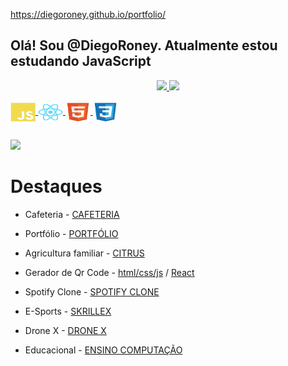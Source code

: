 https://diegoroney.github.io/portfolio/

## Olá! Sou @DiegoRoney. Atualmente estou estudando JavaScript
<div align="center">
  <a href="https://github.com/DiegoRoney">
  <img height="180em" src="https://github-readme-stats.vercel.app/api?username=DiegoRoney&show_icons=true&theme=dracula&include_all_commits=true&count_private=true"/>
  <img height="180em" src="https://github-readme-stats.vercel.app/api/top-langs/?username=DiegoRoney&layout=compact&langs_count=7&theme=dracula"/>
</div>
  
<div style="display: inline_block"><br>
  <img align="center" alt="Js" height="30" width="40" src="https://raw.githubusercontent.com/devicons/devicon/master/icons/javascript/javascript-plain.svg"> 
  <img align="center" alt="React" height="30" width="40" src="https://raw.githubusercontent.com/devicons/devicon/master/icons/react/react-original.svg">
  <img align="center" alt="HTML" height="30" width="40" src="https://raw.githubusercontent.com/devicons/devicon/master/icons/html5/html5-original.svg">
  <img align="center" alt="CSS" height="30" width="40" src="https://raw.githubusercontent.com/devicons/devicon/master/icons/css3/css3-original.svg">  
  
   
  ##
 
<div> 
 
  <a href="https://www.instagram.com/rbs_diego/" target="_blank"><img src="https://img.shields.io/badge/-Instagram-%23E4405F?style=for-the-badge&logo=instagram&logoColor=white" target="_blank"></a> 

 # Destaques
  
  - Cafeteria - [CAFETERIA](https://diegoroney.github.io/cafeteria/ "CAFETERIA")

  - Portfólio - [PORTFÓLIO](https://diegoroney.github.io/portfolio/ "PORTFÓLIO")

  - Agricultura familiar - [CITRUS](https://diegoroney.github.io/newcitrus/ "CITRUS")

  - Gerador de Qr Code - [html/css/js](https://diegoroney.github.io/qrcode/ "QR CODE") / [React](https://diegoroney.github.io/qrcode-react/ "QR CODE")
  

  - Spotify Clone - [SPOTIFY CLONE](https://diegoroney.github.io/spotify-clone/ "SPOTIFY CLONE")

  - E-Sports - [SKRILLEX](https://diegoroney.github.io/skrillex/ "SKRILLEX")

  - Drone X - [DRONE X](https://diegoroney.github.io/new-dronex/ "DRONE X")

  - Educacional - [ENSINO COMPUTAÇÃO](https://diegoroney.github.io/cartilha-comput-page/ "ENSINO COMPUTAÇÃO") 


